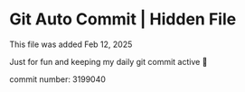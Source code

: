 # Git Auto Commit | Hidden File

This file was added Feb 12, 2025

Just for fun and keeping my daily git commit active 🤪

commit number: 3199040

